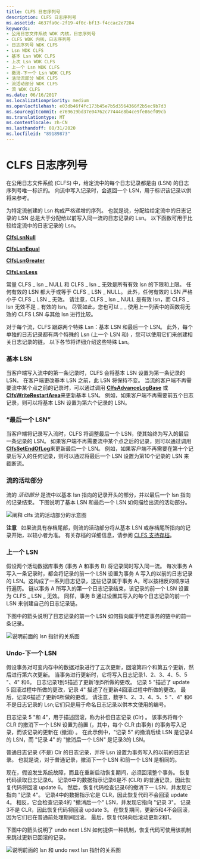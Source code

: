 ```yaml
---
title: CLFS 日志序列号
description: CLFS 日志序列号
ms.assetid: 4637fa0c-2f19-4f0c-bf13-f4ccac2e7284
keywords:
- 公用日志文件系统 WDK 内核，日志序列号
- CLFS WDK 内核，日志序列号
- 日志序列号 WDK CLFS
- Lsn WDK CLFS
- 基本 Lsn WDK CLFS
- 上次 Lsn WDK CLFS
- 上一个 Lsn WDK CLFS
- 撤消-下一个 Lsn WDK CLFS
- 活动流部分 WDK CLFS
- 流活动部分 WDK CLFS
- 流 WDK CLFS
ms.date: 06/16/2017
ms.localizationpriority: medium
ms.openlocfilehash: e03db46f4fc173b45e7b5d3564366f2b5ec9b7d3
ms.sourcegitcommit: e769619bd37e04762c77444e8b4ce9fe86ef09cb
ms.translationtype: MT
ms.contentlocale: zh-CN
ms.lasthandoff: 08/31/2020
ms.locfileid: "89189873"
---
```

# <a name="clfs-log-sequence-numbers"></a>CLFS 日志序列号





在公用日志文件系统 (CLFS) 中，给定流中的每个日志记录都是由 (LSN) 的日志序列号唯一标识的。 向流中写入记录时，会返回一个 LSN，用于标识该记录以供将来参考。

为特定流创建的 Lsn 构成严格递增的序列。 也就是说，分配给给定流中的日志记录的 LSN 总是大于分配给以前写入同一流的日志记录的 Lsn。 以下函数可用于比较给定流中的日志记录的 Lsn。

[**ClfsLsnNull**](/windows-hardware/drivers/ddi/wdm/nf-wdm-clfslsnnull)

[**ClfsLsnEqual**](/windows-hardware/drivers/ddi/wdm/nf-wdm-clfslsnequal)

[**ClfsLsnGreater**](/windows-hardware/drivers/ddi/wdm/nf-wdm-clfslsngreater)

[**ClfsLsnLess**](/windows-hardware/drivers/ddi/wdm/nf-wdm-clfslsnless)

常量 CLFS \_ lsn \_ NULL 和 CLFS \_ lsn \_ 无效是所有有效 lsn 的下限和上限。 任何有效的 LSN 都大于或等于 CLFS \_ LSN \_ NULL。 此外，任何有效的 LSN 严格小于 CLFS \_ LSN \_ 无效。 请注意，CLFS \_ lsn \_ NULL 是有效 lsn，而 CLFS \_ lsn 无效不是 \_ 有效的 lsn。 尽管如此，您也可以 \_ \_ 使用上一列表中的函数将无效的 CLFS LSN 与其他 lsn 进行比较。

对于每个流，CLFS 跟踪两个特殊 Lsn：基本 LSN 和最后一个 LSN。 此外，每个单独的日志记录都有两个特殊的 Lsn (上一个 LSN 和) ，您可以使用它们来创建相关日志记录的链。 以下各节将详细介绍这些特殊 Lsn。

### <a name="base-lsn"></a>基本 LSN

当客户端写入流中的第一条记录时，CLFS 会将基本 LSN 设置为第一条记录的 LSN。 在客户端更改基本 LSN 之前，此 LSN 将保持不变。 当流的客户端不再需要流中某个点之前的记录时，可以通过调用 [**ClfsAdvanceLogBase**](/windows-hardware/drivers/ddi/wdm/nf-wdm-clfsadvancelogbase) 或 [**ClfsWriteRestartArea**](/windows-hardware/drivers/ddi/wdm/nf-wdm-clfswriterestartarea)来更新基本 LSN。 例如，如果客户端不再需要前五个日志记录，则可以将基本 LSN 设置为第六个记录的 LSN。

### <a name="last-lsn"></a>“最后一个 LSN”

当客户端将记录写入流时，CLFS 将调整最后一个 LSN，使其始终为写入的最后一条记录的 LSN。 如果客户端不再需要流中某个点之后的记录，则可以通过调用 [**ClfsSetEndOfLog**](/windows-hardware/drivers/ddi/wdm/nf-wdm-clfssetendoflog)来更新最后一个 LSN。 例如，如果客户端不再需要在第十个记录后写入的任何记录，则可以通过将最后一个 LSN 设置为第10个记录的 LSN 来截断流。

### <a name="active-portion-of-a-stream"></a>流的活动部分

流的 *活动部分* 是流中以基本 lsn 指向的记录开头的部分，并以最后一个 lsn 指向的记录结束。 下图说明了基本 LSN 和最后一个 LSN 如何描绘出流的活动部分。

![阐释 clfs 流的活动部分的示意图](images/clfsactivelog.gif)

**注意**   如果流具有存档尾部，则流的活动部分将从基本 LSN 或存档尾所指向的记录开始，以较小者为准。 有关存档的详细信息，请参阅 [CLFS 支持存档](clfs-support-for-archiving.md)。

 

### <a name="previous-lsn"></a>上一个 LSN

假设两个活动数据库事务 (事务 A 和事务 B) 将记录同时写入同一流。 每次事务 A 写入一条记录时，都会将记录的前一个 LSN 设置为事务 A 写入的以前的日志记录的 LSN。这构成了一系列日志记录，这些记录属于事务 A，可以按相反的顺序进行遍历。 链以事务 A 所写入的第一个日志记录结束，该记录的前一个 LSN 设置为 CLFS \_ LSN \_ 无效。 同样，事务 B 通过设置其写入的每个日志记录的前一个 LSN 来创建自己的日志记录链。

下图中的箭头说明了日志记录的前一个 LSN 如何指向属于特定事务的链中的前一条记录。

![说明前面的 lsn 指针的关系图](images/clfsrecordchains.gif)

### <a name="undo-next-lsn"></a>Undo-下一个 LSN

假设事务对可变内存中的数据对象进行了五次更新，回滚第四个和第五个更新，然后进行第六次更新。 当事务进行更新时，它将写入日志记录1、2、3、4、5、5 "、4" 和6。 日志记录1到5描述了更新1到5所做的更改。 记录 5 "描述了 update 5 回滚过程中所做的更改，记录 4" 描述了在更新4回滚过程中所做的更改。 最后，记录6描述了更新6所做的更改。 请注意，数字1、2、3、4、5、5 "、4" 和6不是日志记录的 Lsn;它们只是用于命名日志记录以供本文使用的编号。

日志记录 5 "和 4"，用于描述回滚，称为补偿日志记录 (Clr) 。 该事务将每个 CLR 的撤消下一个 LSN 设置为前置 (，其中，每个 CLR 由事务) 的事务写入记录，而该记录的更新在 (撤消) 。 在此示例中，"记录 5" 的撤消后续 LSN 是记录4的 LSN，而 "记录 4" 的 "撤消后一个 LSN" 是记录3的 LSN。

普通日志记录 (不是) Clr 的日志记录，并将 Lsn 设置为事务写入的以前的日志记录。 也就是说，对于普通记录，撤消下一个 LSN 和前一个 LSN 是相同的。

现在，假设发生系统故障，而且在重新启动恢复期间，必须回滚整个事务。 恢复代码读取日志记录6。 记录6中的数据指示记录6是不 (CLR) 的普通记录，因此恢复代码将回滚 update 6。 然后，恢复代码检查记录6的撤消下一 LSN，并发现它指向 "记录 4"。 记录4中的数据指示它是 CLR，因此恢复代码不会回滚 update 4。 相反，它会检查记录4的 "撤消后一个" LSN，并发现它指向 "记录 3"。 记录3不是 CLR，因此恢复代码将回滚 update 3。 在恢复期间，更新5和4不会回滚，因为它们已在普通前处理期间回滚。 最后，恢复代码向后滚动更新2和1。

下图中的箭头说明了 undo next LSN 如何提供一种机制，恢复代码可使用该机制来跳过更新已回滚的记录。

![说明前面的 lsn 和 undo next lsn 指针的关系图](images/clfsundonext.gif)

 

